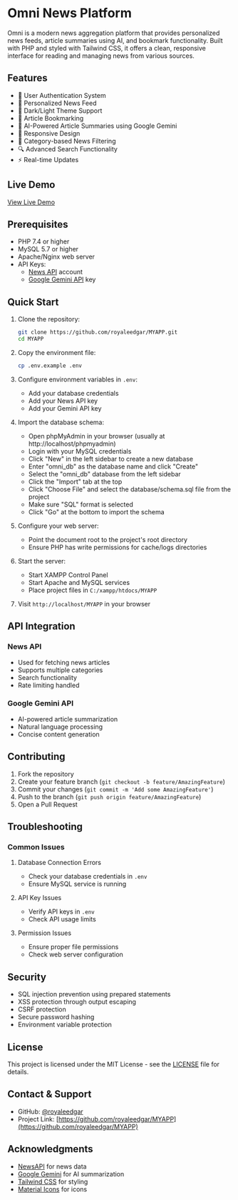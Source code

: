 # Omni News Platform

Omni is a modern news aggregation platform that provides personalized news feeds, article summaries using AI, and bookmark functionality. Built with PHP and styled with Tailwind CSS, it offers a clean, responsive interface for reading and managing news from various sources.

## Features

- 🔐 User Authentication System
- 📰 Personalized News Feed
- 🎨 Dark/Light Theme Support
- 🔖 Article Bookmarking
- 🤖 AI-Powered Article Summaries using Google Gemini
- 📱 Responsive Design
- 🎯 Category-based News Filtering
- 🔍 Advanced Search Functionality
- ⚡ Real-time Updates

## Live Demo
[View Live Demo](https://github.com/royaleedgar/MYAPP.git)

## Prerequisites

- PHP 7.4 or higher
- MySQL 5.7 or higher
- Apache/Nginx web server
- API Keys:
  - [News API](https://newsapi.org/) account
  - [Google Gemini API](https://makersuite.google.com/app/apikey) key

## Quick Start

1. Clone the repository:
   ```bash
   git clone https://github.com/royaleedgar/MYAPP.git
   cd MYAPP
   ```

2. Copy the environment file:
   ```bash
   cp .env.example .env
   ```

3. Configure environment variables in `.env`:
   - Add your database credentials
   - Add your News API key
   - Add your Gemini API key

4. Import the database schema:
   - Open phpMyAdmin in your browser (usually at http://localhost/phpmyadmin)
   - Login with your MySQL credentials
   - Click "New" in the left sidebar to create a new database
   - Enter "omni_db" as the database name and click "Create"
   - Select the "omni_db" database from the left sidebar
   - Click the "Import" tab at the top
   - Click "Choose File" and select the database/schema.sql file from the project
   - Make sure "SQL" format is selected
   - Click "Go" at the bottom to import the schema

5. Configure your web server:
   - Point the document root to the project's root directory
   - Ensure PHP has write permissions for cache/logs directories

6. Start the server:
   - Start XAMPP Control Panel
   - Start Apache and MySQL services
   - Place project files in `C:/xampp/htdocs/MYAPP`

7. Visit `http://localhost/MYAPP` in your browser

## API Integration

### News API
- Used for fetching news articles
- Supports multiple categories
- Search functionality
- Rate limiting handled

### Google Gemini API
- AI-powered article summarization
- Natural language processing
- Concise content generation

## Contributing

1. Fork the repository
2. Create your feature branch (`git checkout -b feature/AmazingFeature`)
3. Commit your changes (`git commit -m 'Add some AmazingFeature'`)
4. Push to the branch (`git push origin feature/AmazingFeature`)
5. Open a Pull Request

## Troubleshooting

### Common Issues
1. Database Connection Errors
   - Check your database credentials in `.env`
   - Ensure MySQL service is running

2. API Key Issues
   - Verify API keys in `.env`
   - Check API usage limits

3. Permission Issues
   - Ensure proper file permissions
   - Check web server configuration

## Security

- SQL injection prevention using prepared statements
- XSS protection through output escaping
- CSRF protection
- Secure password hashing
- Environment variable protection

## License

This project is licensed under the MIT License - see the [LICENSE](LICENSE) file for details.

## Contact & Support

- GitHub: [@royaleedgar](https://github.com/royaleedgar)
- Project Link: [https://github.com/royaleedgar/MYAPP](https://github.com/royaleedgar/MYAPP)

## Acknowledgments

- [NewsAPI](https://newsapi.org/) for news data
- [Google Gemini](https://deepmind.google/technologies/gemini/) for AI summarization
- [Tailwind CSS](https://tailwindcss.com/) for styling
- [Material Icons](https://fonts.google.com/icons) for icons
